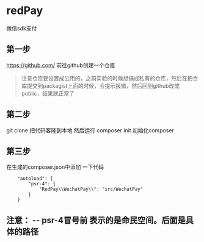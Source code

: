 # redPay
微信sdk支付

## 第一步
https://github.com/ 前往github创建一个仓库 
> 注意仓库要设置成公用的，之前实验的时候想搞成私有的仓库，然后在把仓库提交到packagist上面的时候，会提示报错，然后回到github改成public，结果就正常了

## 第二步
git clone 把代码客隆到本地 然后运行 composer init 初始化composer

## 第三步
在生成的composer.json中添加 一下代码
```
	"autoload": {
        "psr-4": {
            "RedPay\\WechatPay\\": "src/WechatPay"
        }
    }
```
注意：
-- psr-4冒号前 表示的是命民空间。后面是具体的路径
-- 


